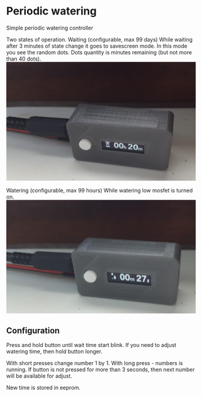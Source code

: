 # Periodic watering
Simple periodic watering controller

Two states of operation.
Waiting (configurable, max 99 days)
While waiting after 3 minutes of state change it goes to savescreen mode.
In this mode you see the random dots. Dots quantity is minutes remaining (but not more than 40 dots).
![HotAirGunHandle](Images/Wait_mode.jpg)

Watering (configurable, max 99 hours)
While watering low mosfet is turned on.
![HotAirGunHandle](Images/Watering_mode.jpg)

## Configuration
Press and hold button until wait time start blink. If you need to adjust watering time, then hold button longer.

With short presses change number 1 by 1. With long press - numbers is running.
If button is not pressed for more than 3 seconds, then next number will be available for adjust.

New time is stored in eeprom.